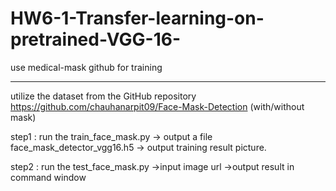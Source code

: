 # HW6-1-Transfer-learning-on-pretrained-VGG-16-
use medical-mask github for training

------------

utilize the dataset from the GitHub repository https://github.com/chauhanarpit09/Face-Mask-Detection (with/without mask)

step1 : run the train_face_mask.py
-> output a file face_mask_detector_vgg16.h5
-> output training result picture.

step2 : run the test_face_mask.py
->input image url
->output result in command window
